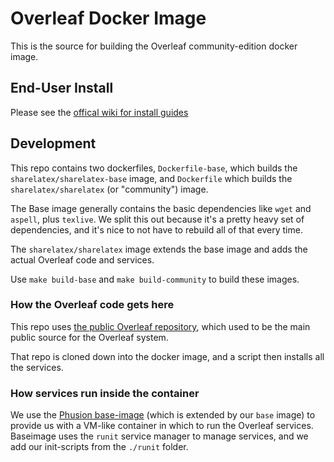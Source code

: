 # Overleaf Docker Image

This is the source for building the Overleaf community-edition docker image.


## End-User Install
Please see the [offical wiki for install
guides](https://github.com/overleaf/overleaf/wiki)


## Development

This repo contains two dockerfiles, `Dockerfile-base`, which builds the
`sharelatex/sharelatex-base` image, and `Dockerfile` which builds the
`sharelatex/sharelatex` (or "community") image.

The Base image generally contains the basic dependencies like `wget` and
`aspell`, plus `texlive`. We split this out because it's a pretty heavy set of
dependencies, and it's nice to not have to rebuild all of that every time.

The `sharelatex/sharelatex` image extends the base image and adds the actual Overleaf code
and services.

Use `make build-base` and `make build-community` to build these images.


### How the Overleaf code gets here

This repo uses [the public Overleaf
repository](https://github.com/overleaf/overleaf), which used to be the main
public source for the Overleaf system.

That repo is cloned down into the docker image, and a script then installs all
the services. 


### How services run inside the container

We use the [Phusion base-image](https://github.com/phusion/baseimage-docker)
(which is extended by our `base` image) to provide us with a VM-like container
in which to run the Overleaf services. Baseimage uses the `runit` service
manager to manage services, and we add our init-scripts from the `./runit`
folder.
